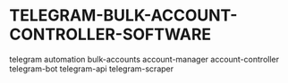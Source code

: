 # TELEGRAM-BULK-ACCOUNT-CONTROLLER-SOFTWARE
telegram  automation  bulk-accounts  account-manager  account-controller  telegram-bot  telegram-api  telegram-scraper
